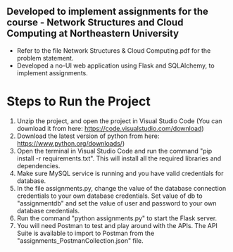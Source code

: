  ## Developed to implement assignments for the course - Network Structures and Cloud Computing at Northeastern University

* Refer to the file Network Structures & Cloud Computing.pdf for the problem statement.
* Developed a no-UI web application using Flask and SQLAlchemy, to implement assignments.


# Steps to Run the Project

1. Unzip the project, and open the project in Visual Studio Code (You can download it from here: https://code.visualstudio.com/download)
2. Download the latest version of python from here: https://www.python.org/downloads/)
2. Open the terminal in Visual Studio Code and run the command "pip install -r requirements.txt". This will install all the required libraries and dependencies.
3. Make sure MySQL service is running and you have valid credentials for database.
3. In the file assignments.py, change the value of the database connection credentials to your own database credentials. Set value of db to "assignmentdb" and set the value of user and password to your own database credentials.
4. Run the command "python assignments.py" to start the Flask server.
5. You will need Postman to test and play around with the APIs. The API Suite is available to import to Postman from the "assignments_PostmanCollection.json" file.
